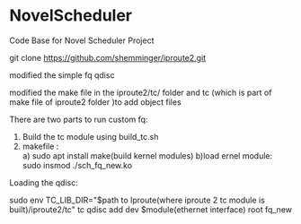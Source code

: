 # NovelScheduler
Code Base for Novel Scheduler Project


git clone https://github.com/shemminger/iproute2.git


modified the simple fq qdisc 

modified the make file in the iproute2/tc/ folder and tc (which is part of make file of iproute2 folder )to add object files 

There are two parts to run custom fq:

1) Build the tc module using build_tc.sh
2) makefile :  
a) sudo apt install make(build kernel modules)
b)load ernel module: sudo insmod ./sch_fq_new.ko 


Loading the qdisc:

sudo env TC_LIB_DIR="$path to Iproute(where iproute 2 tc module is built)/iproute2/tc" tc qdisc add dev $module(ethernet interface) root fq_new
